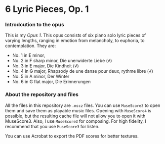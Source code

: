 # 6 Lyric Pieces, Op. 1

### Introdcution to the opus

This is my *Opus 1*. This opus consists of six piano solo lyric pieces of varying lengths, ranging in emotion from melancholy, to euphoria, to contemplation. They are:

- No. 1 in E minor,
- No. 2 in F sharp minor, Die unerwiderte Liebe (√)
- No. 3 in E major, Die Kindheit (√)
- No. 4 in G major, Rhapsody de une danse pour deux, rythme libre (√)
- No. 5 in A minor, Der Winter
- No. 6 in G flat major, Die Erinnerungen

### About the repository and files

All the files in this repository are `.mscz` files. You can use `MuseScore3` to open them and save them as playable music files. Opening with `MuseScore4` is possible, but the resulting cache file will not allow you to open it with MuseScore3. Also, I use `MuseScore3` for composing. For high fidelity, I recommend that you use `MuseScore3` for listen.

You can use Acrobat to export the PDF scores for better textures.